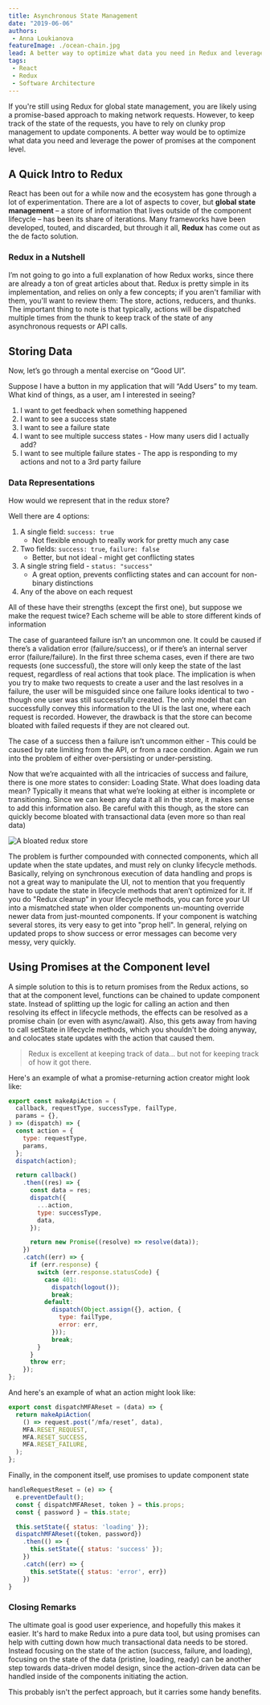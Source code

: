 ```yaml
---
title: Asynchronous State Management
date: "2019-06-06"
authors:
 - Anna Loukianova
featureImage: ./ocean-chain.jpg
lead: A better way to optimize what data you need in Redux and leverage the power of promises in your React components.
tags:
 - React
 - Redux
 - Software Architecture
---
```


If you're still using Redux for global state management, you are likely using a promise-based approach to making network requests. However, to keep track of the state of the requests, you have to rely on clunky prop management to update components. A better way would be to optimize what data you need and leverage the power of promises at the component level.

<!-- end -->

## A Quick Intro to Redux

React has been out for a while now and the ecosystem has gone through a lot of experimentation. There are a lot of aspects to cover, but **global state management** – a store of information that lives outside of the component lifecycle – has been its share of iterations. Many frameworks have been developed, touted, and discarded, but through it all, **Redux** has come out as the de facto solution.

### Redux in a Nutshell

I’m not going to go into a full explanation of how Redux works, since there are already a ton of great articles about that. Redux is pretty simple in its implementation, and relies on only a few concepts; if you aren't familiar with them, you'll want to review them: The store, actions, reducers, and thunks. The important thing to note is that typically, actions will be dispatched multiple times from the thunk to keep track of the state of any asynchronous requests or API calls.

## Storing Data

Now, let’s go through a mental exercise on “Good UI”.

Suppose I have a button in my application that will “Add Users” to my team. What kind of things, as a user, am I interested in seeing?

1. I want to get feedback when something happened
2. I want to see a success state
3. I want to see a failure state
4. I want to see multiple success states - How many users did I actually add?
5. I want to see multiple failure states - The app is responding to my actions and not to a 3rd party failure

### Data Representations

How would we represent that in the redux store?

Well there are 4 options:

1. A single field: `success: true`
    * Not flexible enough to really work for pretty much any case
2. Two fields: `success: true`, `failure: false`
    * Better, but not ideal - might get conflicting states
3. A single string field - `status: "success"`
    * A great option, prevents conflicting states and can account for non-binary distinctions
4. Any of the above on each request

All of these have their strengths (except the first one), but suppose we make the request twice? Each scheme will be able to store different kinds of information

The case of guaranteed failure isn’t an uncommon one. It could be caused if there’s a validation error (failure/success), or if there’s an internal server error (failure/failure). In the first three schema cases, even if there are two requests (one successful), the store will only keep the state of the last request, regardless of real actions that took place. The implication is when you try to make two requests to create a user and the last resolves in a failure, the user will be misguided since one failure looks identical to two - though one user was still successfully created. The only model that can successfully convey this information to the UI is the last one, where each request is recorded. However, the drawback is that the store can become bloated with failed requests if they are not cleared out.

The case of a success then a failure isn’t uncommon either - This could be caused by rate limiting from the API, or from a race condition. Again we run into the problem of either over-persisting or under-persisting.

Now that we’re acquainted with all the intricacies of success and failure, there is one more states to consider: Loading State. What does loading data mean? Typically it means that what we’re looking at either is incomplete or transitioning. Since we can keep any data it all in the store, it makes sense to add this information also. Be careful with this though, as the store can quickly become bloated with transactional data (even more so than real data)

![A bloated redux store](./redux-store.png)

The problem is further compounded with connected components, which all update when the state updates, and must rely on clunky lifecycle methods. Basically, relying on synchronous execution of data handling and props is not a great way to manipulate the UI, not to mention that you frequently have to update the state in lifecycle methods that aren’t optimized for it. If you do "Redux cleanup" in your lifecycle methods, you can force your UI into a mismatched state when older components un-mounting override newer data from just-mounted components. If your component is watching several stores, its very easy to get into "prop hell". In general, relying on updated props to show success or error messages can become very messy, very quickly.

## Using Promises at the Component level

A simple solution to this is to return promises from the Redux actions, so that at the component level, functions can be chained to update component state. Instead of splitting up the logic for calling an action and then resolving its effect in lifecycle methods, the effects can be resolved as a promise chain (or even with async/await). Also, this gets away from having to call setState in lifecycle methods, which you shouldn't be doing anyway, and colocates state updates with the action that caused them.

> Redux is excellent at keeping track of data... but not for keeping track of how it got there.

Here's an example of what a promise-returning action creator might look like:

```js
export const makeApiAction = (
  callback, requestType, successType, failType,
  params = {},
) => (dispatch) => {
  const action = {
    type: requestType,
    params,
  };
  dispatch(action);

  return callback()
    .then((res) => {
      const data = res;
      dispatch({
        ...action,
        type: successType,
        data,
      });

      return new Promise((resolve) => resolve(data));
    })
    .catch((err) => {
      if (err.response) {
        switch (err.response.statusCode) {
          case 401:
            dispatch(logout());
            break;
          default:
            dispatch(Object.assign({}, action, {
              type: failType,
              error: err,
            }));
            break;
        }
      }
      throw err;
    });
};
```

And here's an example of what an action might look like:

```js
export const dispatchMFAReset = (data) => {
  return makeApiAction(
    () => request.post(‘/mfa/reset’, data),
    MFA.RESET_REQUEST,
    MFA.RESET_SUCCESS,
    MFA.RESET_FAILURE,
  );
};
```

Finally, in the component itself, use promises to update component state

```js
handleRequestReset = (e) => {
  e.preventDefault();
  const { dispatchMFAReset, token } = this.props;
  const { password } = this.state;

  this.setState({ status: 'loading' });
  dispatchMFAReset({token, password})
    .then(() => {
      this.setState({ status: 'success' });
    })
    .catch((err) => {
      this.setState({ status: 'error', err})
    })
}
```

### Closing Remarks

The ultimate goal is good user experience, and hopefully this makes it easier. It's hard to make Redux into a pure data tool, but using promises can help with cutting down how much transactional data needs to be stored. Instead focusing on the state of the action (success, failure, and loading), focusing on the state of the data (pristine, loading, ready) can be another step towards data-driven model design, since the action-driven data can be handled inside of the components initiating the action.

This probably isn't the perfect approach, but it carries some handy benefits. 
